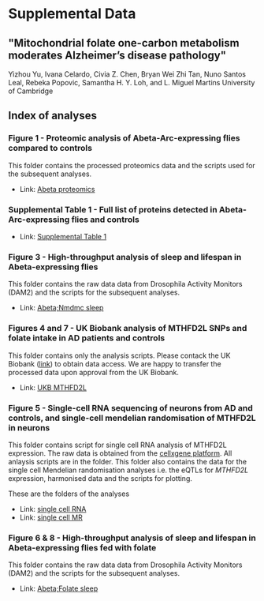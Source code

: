 # Supplemental Data
## "Mitochondrial folate one-carbon metabolism moderates Alzheimer’s disease pathology"
Yizhou Yu, Ivana Celardo, Civia Z. Chen, Bryan Wei Zhi Tan, Nuno Santos Leal, Rebeka Popovic, Samantha H. Y. Loh, and L. Miguel Martins
University of Cambridge

## Index of analyses

### Figure 1 - Proteomic analysis of Abeta-Arc-expressing flies compared to controls

This folder contains the processed proteomics data and the scripts used for the subsequent analyses.

- Link: [Abeta proteomics](https://github.com/M1gus/AD-FA/tree/main/Figure_1_Abeta_proteomics)

### Supplemental Table 1 - Full list of proteins detected in Abeta-Arc-expressing flies and controls

- Link: [Supplemental Table 1](https://github.com/M1gus/AD-FA/blob/main/Figure_1_Abeta_proteomics/data/P239%20Ivana%20Celardo%20TMT%20experiment3.csv)


### Figure 3 - High-throughput analysis of sleep and lifespan in Abeta-expressing flies

This folder contains the raw data data from Drosophila Activity Monitors (DAM2) and the scripts for the subsequent analyses.

- Link: [Abeta;Nmdmc sleep](https://github.com/M1gus/AD-FA/tree/main/)

### Figures 4 and 7 - UK Biobank analysis of MTHFD2L SNPs and folate intake in AD patients and controls

This folder contains only the analysis scripts. Please contack the UK Biobank ([link](https://www.ukbiobank.ac.uk/)) to obtain data access. We are happy to transfer the processed data upon approval from the UK Biobank.

- Link: [UKB MTHFD2L](https://github.com/M1gus/AD-FA/blob/main/Figures_4n7_UKB/AD_FA_UKB.Rmd)

### Figure 5 - Single-cell RNA sequencing of neurons from AD and controls, and single-cell mendelian randomisation of MTHFD2L in neurons

This folder contains script for single cell RNA analysis of MTHFD2L expression. The raw data is obtained from the [cellxgene platform](https://cellxgene.cziscience.com/collections/b953c942-f5d8-434f-9da7-e726ba7c1481). All anlaysis scripts are in the folder. This folder also contains the data for the single cell Mendelian randomisation analyses i.e. the eQTLs for *MTHFD2L* expression, harmonised data and the scripts for plotting. 

These are the folders of the analyses
- Link: [single cell RNA](https://github.com/M1gus/AD-FA/tree/main/Figure_5_singleCell)
- Link: [single cell MR](https://github.com/M1gus/AD-FA/tree/main/Figure_5_singleCell)

### Figure 6 & 8 - High-throughput analysis of sleep and lifespan in Abeta-expressing flies fed with folate

This folder contains the raw data data from Drosophila Activity Monitors (DAM2) and the scripts for the subsequent analyses.

- Link: [Abeta;Folate sleep](https://github.com/M1gus/AD-FA/tree/main/)

